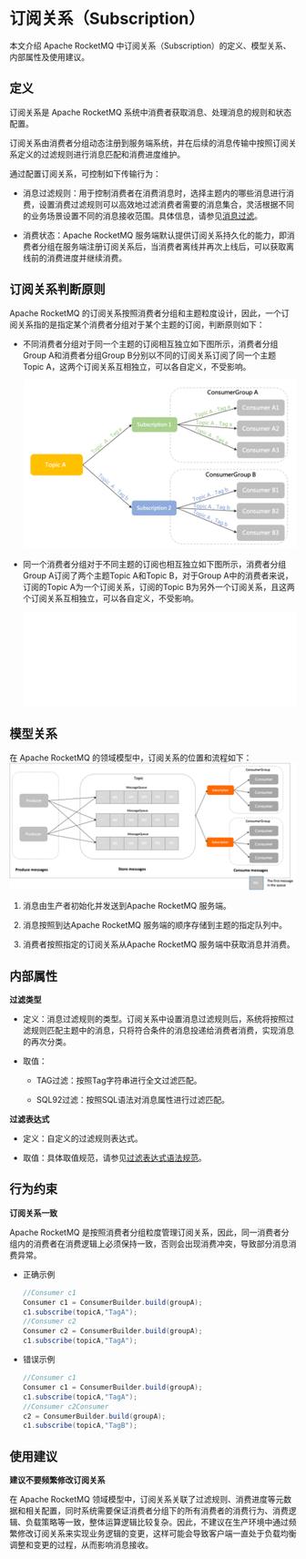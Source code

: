 # 订阅关系（Subscription）

本文介绍 Apache RocketMQ 中订阅关系（Subscription）的定义、模型关系、内部属性及使用建议。

## 定义 


订阅关系是 Apache RocketMQ 系统中消费者获取消息、处理消息的规则和状态配置。

订阅关系由消费者分组动态注册到服务端系统，并在后续的消息传输中按照订阅关系定义的过滤规则进行消息匹配和消费进度维护。

通过配置订阅关系，可控制如下传输行为：

* 消息过滤规则：用于控制消费者在消费消息时，选择主题内的哪些消息进行消费，设置消费过滤规则可以高效地过滤消费者需要的消息集合，灵活根据不同的业务场景设置不同的消息接收范围。具体信息，请参见[消息过滤](../04-功能行为/07messagefilter.md)。

* 消费状态：Apache RocketMQ 服务端默认提供订阅关系持久化的能力，即消费者分组在服务端注册订阅关系后，当消费者离线并再次上线后，可以获取离线前的消费进度并继续消费。

## 订阅关系判断原则 

Apache RocketMQ 的订阅关系按照消费者分组和主题粒度设计，因此，一个订阅关系指的是指定某个消费者分组对于某个主题的订阅，判断原则如下：

* 不同消费者分组对于同一个主题的订阅相互独立如下图所示，消费者分组Group A和消费者分组Group B分别以不同的订阅关系订阅了同一个主题Topic A，这两个订阅关系互相独立，可以各自定义，不受影响。

  ![订阅关系不同分组](../picture/v5/subscription_diff_group.png)

* 同一个消费者分组对于不同主题的订阅也相互独立如下图所示，消费者分组Group A订阅了两个主题Topic A和Topic B，对于Group A中的消费者来说，订阅的Topic A为一个订阅关系，订阅的Topic B为另外一个订阅关系，且这两个订阅关系互相独立，可以各自定义，不受影响。

  ![订阅关系相同分组](../picture/v5/subscription_one_group.png)




## 模型关系 


在 Apache RocketMQ 的领域模型中，订阅关系的位置和流程如下：![订阅关系](../picture/v5/archiforsubsciption.png)

1. 消息由生产者初始化并发送到Apache RocketMQ 服务端。

2. 消息按照到达Apache RocketMQ 服务端的顺序存储到主题的指定队列中。

3. 消费者按照指定的订阅关系从Apache RocketMQ 服务端中获取消息并消费。

## 内部属性

**过滤类型**

* 定义：消息过滤规则的类型。订阅关系中设置消息过滤规则后，系统将按照过滤规则匹配主题中的消息，只将符合条件的消息投递给消费者消费，实现消息的再次分类。

* 取值：
  * TAG过滤：按照Tag字符串进行全文过滤匹配。
  
  * SQL92过滤：按照SQL语法对消息属性进行过滤匹配。
  
    
**过滤表达式**

* 定义：自定义的过滤规则表达式。

* 取值：具体取值规范，请参见[过滤表达式语法规范](../04-功能行为/07messagefilter.md)。




## 行为约束

**订阅关系一致**

Apache RocketMQ 是按照消费者分组粒度管理订阅关系，因此，同一消费者分组内的消费者在消费逻辑上必须保持一致，否则会出现消费冲突，导致部分消息消费异常。

* 正确示例

  ```java
  //Consumer c1
  Consumer c1 = ConsumerBuilder.build(groupA);
  c1.subscribe(topicA,"TagA");
  //Consumer c2
  Consumer c2 = ConsumerBuilder.build(groupA);
  c1.subscribe(topicA,"TagA");
  ```

  

* 错误示例

  ```java
  //Consumer c1
  Consumer c1 = ConsumerBuilder.build(groupA);
  c1.subscribe(topicA,"TagA");
  //Consumer c2Consumer 
  c2 = ConsumerBuilder.build(groupA);
  c1.subscribe(topicA,"TagB");
  ```

## 使用建议 

**建议不要频繁修改订阅关系**

在 Apache RocketMQ 领域模型中，订阅关系关联了过滤规则、消费进度等元数据和相关配置，同时系统需要保证消费者分组下的所有消费者的消费行为、消费逻辑、负载策略等一致，整体运算逻辑比较复杂。因此，不建议在生产环境中通过频繁修改订阅关系来实现业务逻辑的变更，这样可能会导致客户端一直处于负载均衡调整和变更的过程，从而影响消息接收。

